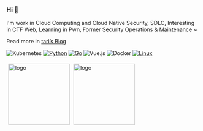 ### Hi 👋

I'm work in Cloud Computing and Cloud Native Security, SDLC, Interesting in CTF Web, Learning in Pwn, Former Security Operations & Maintenance ~

Read more in [tari’s Blog](https://tari.moe)

![Kubernetes](https://img.shields.io/badge/kubernetes-%23326ce5.svg?style=for-the-badge&logo=kubernetes&logoColor=white)
[![Python](https://img.shields.io/badge/-Python-3776AB?style=for-the-badge&logo=python&logoColor=ffffff)](https://www.python.org/)
[![Go](https://img.shields.io/badge/-Golang-2496ED?style=for-the-badge&logo=Go&logoColor=ffffff)](https://go.dev/)
![Vue.js](https://img.shields.io/badge/-Vue.js-4FC08D?style=for-the-badge&logo=Vue.js&logoColor=ffffff)
![Docker](https://img.shields.io/badge/Docker-2496ED?style=for-the-badge&logo=docker&logoColor=ffffff)
[![Linux](https://img.shields.io/badge/-Linux-333333?style=for-the-badge&logo=linux&logoColor=white)](https://www.linuxfoundation.org/)

<img src="https://github-readme-stats.vercel.app/api?username=tarimoe&show_icons=true&count_private=true" alt="logo" height="160" align="left" style="margin: 5px; margin-bottom: 20px;" />

<img src="https://github-readme-stats.vercel.app/api/top-langs/?username=tarimoe&layout=compact&hide=html,css,javascript&count_private=true" alt="logo" height="160" align="left" style="margin: 5px; margin-bottom: 20px;">

<!--
**tarimoe/tarimoe** is a ✨ _special_ ✨ repository because its `README.md` (this file) appears on your GitHub profile.

Here are some ideas to get you started:

- 🔭 I’m currently working on ...
- 🌱 I’m currently learning ...
- 👯 I’m looking to collaborate on ...
- 🤔 I’m looking for help with ...
- 💬 Ask me about ...
- 📫 How to reach me: ...
- 😄 Pronouns: ...
- ⚡ Fun fact: ...
-->
